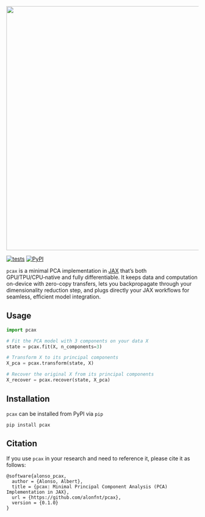 <p align=center>
  <img src="https://github.com/user-attachments/assets/4f48d642-ca12-42c4-91a3-32f2ef464b3a" width="640" />
</p>

[![tests](https://github.com/alonfnt/pcax/actions/workflows/pytest.yml/badge.svg)](https://github.com/alonfnt/pcax/actions/workflows/pytest.yml)
[![PyPI](https://img.shields.io/pypi/v/pcax.svg)](https://pypi.org/project/pcax/)

`pcax` is a minimal PCA implementation in [JAX](https://github.com/jax-ml/jax) that’s both GPU/TPU/CPU‑native and fully differentiable.
It keeps data and computation on-device with zero-copy transfers, lets you backpropagate through your dimensionality reduction step, and plugs directly your JAX workflows for seamless, efficient model integration.

## Usage
```python
import pcax

# Fit the PCA model with 3 components on your data X
state = pcax.fit(X, n_components=3)

# Transform X to its principal components
X_pca = pcax.transform(state, X)

# Recover the original X from its principal components
X_recover = pcax.recover(state, X_pca)
```

## Installation
`pcax` can be installed from PyPI via `pip`
```
pip install pcax
```

## Citation
If you use `pcax` in your research and need to reference it, please cite it as follows:
```
@software{alonso_pcax,
  author = {Alonso, Albert},
  title = {pcax: Minimal Principal Component Analysis (PCA) Implementation in JAX},
  url = {https://github.com/alonfnt/pcax},
  version = {0.1.0}
}
```

